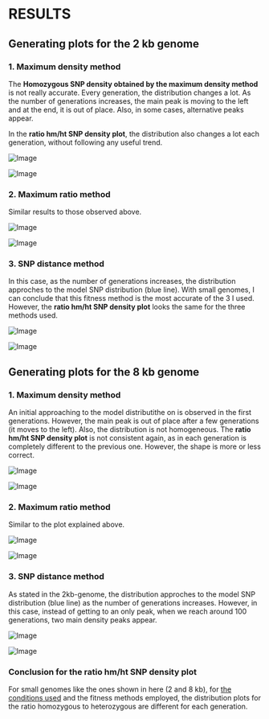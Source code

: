 RESULTS
========================================================
Generating plots for the 2 kb genome
-------
### 1. Maximum density method

The **Homozygous SNP density obtained by the maximum density method** is not really accurate. Every generation, the distribution changes a lot. As the number of generations increases, the main peak is moving to the left and at the end, it is out of place. Also, in some cases, alternative peaks appear. 

In the **ratio hm/ht SNP density plot**, the distribution also changes a lot each generation, without following any useful trend. 

![Image](https://github.com/pilarcormo/small_genomes_SNPs/blob/master/arabidopsis_datasets/dataset_small2kb/max_density_150gen/images_hm.gif?raw=true)

![Image](https://github.com/pilarcormo/small_genomes_SNPs/blob/master/arabidopsis_datasets/dataset_small2kb/max_density_150gen/images_hyp.gif?raw=true)

### 2. Maximum ratio method

Similar results to those observed above. 

![Image](https://github.com/pilarcormo/small_genomes_SNPs/blob/master/arabidopsis_datasets/dataset_small2kb/max_ratio_150gen/images_hm.gif?raw=true)

![Image](https://github.com/pilarcormo/small_genomes_SNPs/blob/master/arabidopsis_datasets/dataset_small2kb/max_ratio_150gen/images_hyp.gif?raw=true)

### 3. SNP distance method

In this case, as the number of generations increases, the distribution approches to the model SNP distribution (blue line). With small genomes, I can conclude that this fitness method is the most accurate of the 3 I used. However, the **ratio hm/ht SNP density plot** looks the same for the three methods used. 

![Image](https://github.com/pilarcormo/small_genomes_SNPs/blob/master/arabidopsis_datasets/dataset_small2kb/snp_distance_150gen/images_hm.gif?raw=true)

![Image](https://github.com/pilarcormo/small_genomes_SNPs/blob/master/arabidopsis_datasets/dataset_small2kb/snp_distance_150gen/images_hyp.gif?raw=true)

Generating plots for the 8 kb genome
-------
### 1. Maximum density method

An initial approaching to the model distributithe on is observed in the first generations. However, the main peak is out of place after a few generations (it moves to the left). Also, the distribution is not homogeneous. The **ratio hm/ht SNP density plot** is not consistent again, as in each generation is completely different to the previous one. However, the shape is more or less correct. 

![Image](https://github.com/pilarcormo/small_genomes_SNPs/blob/master/arabidopsis_datasets/dataset_small8kb/max_density_150gen/images_hm.gif?raw=true)

![Image](https://github.com/pilarcormo/small_genomes_SNPs/blob/master/arabidopsis_datasets/dataset_small8kb/max_density_150gen/images_hyp.gif?raw=true)

### 2. Maximum ratio method

Similar to the plot explained above. 

![Image](https://github.com/pilarcormo/small_genomes_SNPs/blob/master/arabidopsis_datasets/dataset_small8kb/max_ratio_150gen/images_hm.gif?raw=true)

![Image](https://github.com/pilarcormo/small_genomes_SNPs/blob/master/arabidopsis_datasets/dataset_small8kb/max_ratio_150gen/images_hyp.gif?raw=true)

### 3. SNP distance method

As stated in the 2kb-genome, the distribution approches to the model SNP distribution (blue line) as the number of generations increases. However, in this case, instead of getting to an only peak, when we reach around 100 generations, two main density peaks appear. 

![Image](https://github.com/pilarcormo/small_genomes_SNPs/blob/master/arabidopsis_datasets/dataset_small8kb/snp_distance_150gen/images_hm.gif?raw=true)

![Image](https://github.com/pilarcormo/small_genomes_SNPs/blob/master/arabidopsis_datasets/dataset_small8kb/snp_distance_150gen/images_hyp.gif?raw=true)


### Conclusion for the ratio hm/ht SNP density plot

For small genomes like the ones shown in here (2 and 8 kb), for [the conditions used](https://github.com/pilarcormo/Lab_book_TSL/blob/master/14.10.14.md) and the fitness methods employed, the distribution plots for the ratio homozygous to heterozygous are different for each generation. 


